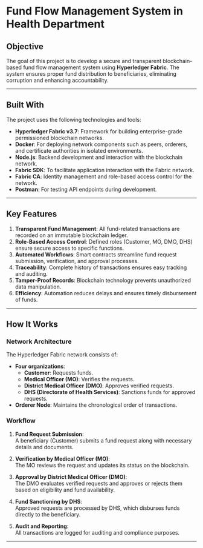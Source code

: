 # **Fund Flow Management System in Health Department**

## **Objective**
The goal of this project is to develop a secure and transparent blockchain-based fund flow management system using **Hyperledger Fabric**. The system ensures proper fund distribution to beneficiaries, eliminating corruption and enhancing accountability.

---

## **Built With**
The project uses the following technologies and tools:
- **Hyperledger Fabric v3.7**: Framework for building enterprise-grade permissioned blockchain networks.
- **Docker**: For deploying network components such as peers, orderers, and certificate authorities in isolated environments.
- **Node.js**: Backend development and interaction with the blockchain network.
- **Fabric SDK**: To facilitate application interaction with the Fabric network.
- **Fabric CA**: Identity management and role-based access control for the network.
- **Postman**: For testing API endpoints during development.

---

## **Key Features**
1. **Transparent Fund Management**: All fund-related transactions are recorded on an immutable blockchain ledger.
2. **Role-Based Access Control**: Defined roles (Customer, MO, DMO, DHS) ensure secure access to specific functions.
3. **Automated Workflows**: Smart contracts streamline fund request submission, verification, and approval processes.
4. **Traceability**: Complete history of transactions ensures easy tracking and auditing.
5. **Tamper-Proof Records**: Blockchain technology prevents unauthorized data manipulation.
6. **Efficiency**: Automation reduces delays and ensures timely disbursement of funds.

---

## **How It Works**

### **Network Architecture**
The Hyperledger Fabric network consists of:
- **Four organizations**:
  - **Customer**: Requests funds.
  - **Medical Officer (MO)**: Verifies the requests.
  - **District Medical Officer (DMO)**: Approves verified requests.
  - **DHS (Directorate of Health Services)**: Sanctions funds for approved requests.
- **Orderer Node**: Maintains the chronological order of transactions.

### **Workflow**
1. **Fund Request Submission**:  
   A beneficiary (Customer) submits a fund request along with necessary details and documents.

2. **Verification by Medical Officer (MO)**:  
   The MO reviews the request and updates its status on the blockchain.

3. **Approval by District Medical Officer (DMO)**:  
   The DMO evaluates verified requests and approves or rejects them based on eligibility and fund availability.

4. **Fund Sanctioning by DHS**:  
   Approved requests are processed by DHS, which disburses funds directly to the beneficiary.

5. **Audit and Reporting**:  
   All transactions are logged for auditing and compliance purposes.

---

